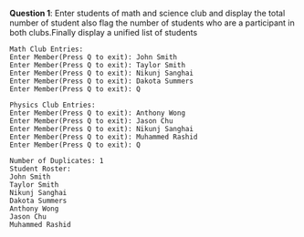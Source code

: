 **Question 1**: Enter students of math and science club and display the total number of student also flag the number of students who are a participant in both clubs.Finally display a unified list of students
```
Math Club Entries:
Enter Member(Press Q to exit): John Smith
Enter Member(Press Q to exit): Taylor Smith 
Enter Member(Press Q to exit): Nikunj Sanghai
Enter Member(Press Q to exit): Dakota Summers
Enter Member(Press Q to exit): Q

Physics Club Entries:
Enter Member(Press Q to exit): Anthony Wong
Enter Member(Press Q to exit): Jason Chu  
Enter Member(Press Q to exit): Nikunj Sanghai
Enter Member(Press Q to exit): Muhammed Rashid
Enter Member(Press Q to exit): Q

Number of Duplicates: 1
Student Roster:
John Smith
Taylor Smith
Nikunj Sanghai
Dakota Summers
Anthony Wong
Jason Chu
Muhammed Rashid
```
